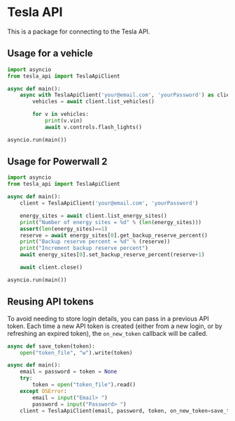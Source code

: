 # Tesla API

This is a package for connecting to the Tesla API.

## Usage for a vehicle

```python
import asyncio
from tesla_api import TeslaApiClient

async def main():
    async with TeslaApiClient('your@email.com', 'yourPassword') as client:
        vehicles = await client.list_vehicles()

        for v in vehicles:
            print(v.vin)
            await v.controls.flash_lights()

asyncio.run(main())
```


## Usage for Powerwall 2

```python
import asyncio
from tesla_api import TeslaApiClient

async def main():
    client = TeslaApiClient('your@email.com', 'yourPassword')

    energy_sites = await client.list_energy_sites()
    print("Number of energy sites = %d" % (len(energy_sites)))
    assert(len(energy_sites)==1)
    reserve = await energy_sites[0].get_backup_reserve_percent()
    print("Backup reserve percent = %d" % (reserve))
    print("Increment backup reserve percent")
    await energy_sites[0].set_backup_reserve_percent(reserve+1)

    await client.close()

asyncio.run(main())
```


## Reusing API tokens

To avoid needing to store login details, you can pass in a previous API token.
Each time a new API token is created (either from a new login, or by refreshing an
expired token), the `on_new_token` callback will be called.

```python
async def save_token(token):
    open("token_file", "w").write(token)

async def main():
    email = password = token = None
    try:
        token = open("token_file").read()
    except OSError:
        email = input("Email> ")
        password = input("Password> ")
    client = TeslaApiClient(email, password, token, on_new_token=save_token)
```
